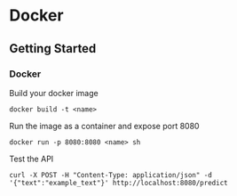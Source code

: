 # Docker


## Getting Started

### Docker

Build your docker image
```
docker build -t <name>
```

Run the image as a container and expose port 8080
```
docker run -p 8080:8080 <name> sh
```

Test the API
```
curl -X POST -H "Content-Type: application/json" -d '{"text":"example_text"}' http://localhost:8080/predict
```
